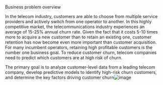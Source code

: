 Business problem overview
 
In the telecom industry, customers are able to choose from multiple service providers and actively switch from one operator to another. In this highly competitive market, the telecommunications industry experiences an average of 15-25% annual churn rate. Given the fact that it costs 5-10 times more to acquire a new customer than to retain an existing one, customer retention has now become even more important than customer acquisition.
For many incumbent operators, retaining high profitable customers is the number one business goal.
To reduce customer churn, telecom companies need to predict which customers are at high risk of churn.

The primary goal is to analyze customer-level data from a leading telecom company, develop predictive models to identify high-risk churn customers, and determine the key factors driving customer churn![image](https://github.com/user-attachments/assets/ff7bdff6-e74a-4d13-90d9-e61831635366)
